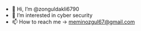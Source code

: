 - 👋 Hi, I’m @zonguldakli6790
- 👀 I’m interested in cyber security
- 📫 How to reach me -> meminozgul67@gmail.com
  

<!---
zonguldakli6790/zonguldakli6790 is a ✨ special ✨ repository because its `README.md` (this file) appears on your GitHub profile.
You can click the Preview link to take a look at your changes.
--->
